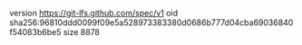 version https://git-lfs.github.com/spec/v1
oid sha256:96810ddd0099f09e5a528973383380d0686b777d04cba69036840f54083b6be5
size 8878
